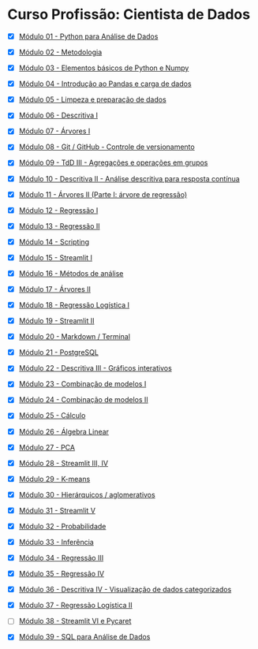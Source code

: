 # Curso Profissão: Cientista de Dados

- [x] [Módulo 01 - Python para Análise de Dados](https://github.com/matheusparaujo1515/EBAC-Data-Science/tree/main/Mod01)

- [x] [Módulo 02 - Metodologia](https://github.com/matheusparaujo1515/EBAC-Data-Science/tree/main/Mod02)

- [x] [Módulo 03 - Elementos básicos de Python e Numpy](https://github.com/matheusparaujo1515/EBAC-Data-Science/tree/main/Mod03)

- [x] [Módulo 04 - Introdução ao Pandas e carga de dados](https://github.com/matheusparaujo1515/EBAC-Data-Science/tree/main/Mod04)

- [x] [Módulo 05 - Limpeza e preparação de dados](https://github.com/matheusparaujo1515/EBAC-Data-Science/tree/main/Mod05)

- [x] [Módulo 06 - Descritiva I](https://github.com/matheusparaujo1515/EBAC-Data-Science/tree/main/Mod06)

- [x] [Módulo 07 - Árvores I](https://github.com/matheusparaujo1515/EBAC-Data-Science/tree/main/Mod07)

- [x] [Módulo 08 - Git / GitHub - Controle de versionamento](https://github.com/matheusparaujo1515/EBAC-Data-Science/tree/main/Mod08)

- [x] [Módulo 09 - TdD III - Agregações e operações em grupos](https://github.com/matheusparaujo1515/EBAC-Data-Science/tree/main/Mod09)

- [x] [Módulo 10 - Descritiva II - Análise descritiva para resposta contínua](https://github.com/matheusparaujo1515/EBAC-Data-Science/tree/main/Mod10)

- [x] [Módulo 11 - Árvores II (Parte I: árvore de regressão)](https://github.com/matheusparaujo1515/EBAC-Data-Science/tree/main/Mod11)

- [x] [Módulo 12 - Regressão I](https://github.com/matheusparaujo1515/EBAC-Data-Science/tree/main/Mod12)

- [x] [Módulo 13 - Regressão II](https://github.com/matheusparaujo1515/EBAC-Data-Science/tree/main/Mod13)

- [x] [Módulo 14 - Scripting](https://github.com/matheusparaujo1515/EBAC-Data-Science/tree/main/Mod14)

- [x] [Módulo 15 - Streamlit I](https://github.com/matheusparaujo1515/EBAC-Data-Science/tree/main/Mod15)

- [x] [Módulo 16 - Métodos de análise](https://github.com/matheusparaujo1515/EBAC-Data-Science/tree/main/Mod16)

- [x] [Módulo 17 - Árvores II](https://github.com/matheusparaujo1515/EBAC-Data-Science/tree/main/Mod17)

- [x] [Módulo 18 - Regressão Logística I](https://github.com/matheusparaujo1515/EBAC-Data-Science/tree/main/Mod18)

- [x] [Módulo 19 - Streamlit II](https://github.com/matheusparaujo1515/EBAC-Data-Science/tree/main/Mod19)

- [x] [Módulo 20 - Markdown / Terminal](https://github.com/matheusparaujo1515/EBAC-Data-Science/tree/main/Mod20)
  
- [x] [Módulo 21 - PostgreSQL](https://github.com/matheusparaujo1515/EBAC-Data-Science/tree/main/Mod21)

- [x] [Módulo 22 - Descritiva III - Gráficos interativos](https://github.com/matheusparaujo1515/EBAC-Data-Science/tree/main/Mod22)
  
- [x] [Módulo 23 - Combinação de modelos I](https://github.com/matheusparaujo1515/EBAC-Data-Science/tree/main/Mod23)
  
- [x] [Módulo 24 - Combinação de modelos II](https://github.com/matheusparaujo1515/EBAC-Data-Science/tree/main/Mod24)

- [x] [Módulo 25 - Cálculo](https://github.com/matheusparaujo1515/EBAC-Data-Science/tree/main/Mod25)

- [x] [Módulo 26 - Álgebra Linear](https://github.com/matheusparaujo1515/EBAC-Data-Science/tree/main/Mod26)

- [x] [Módulo 27 - PCA](https://github.com/matheusparaujo1515/EBAC-Data-Science/tree/main/Mod27)

- [x] [Módulo 28 - Streamlit III, IV](https://github.com/matheusparaujo1515/EBAC-Data-Science/tree/main/Mod28)

- [x] [Módulo 29 - K-means](https://github.com/matheusparaujo1515/EBAC-Data-Science/tree/main/Mod29)

- [x] [Módulo 30 - Hierárquicos / aglomerativos](https://github.com/matheusparaujo1515/EBAC-Data-Science/tree/main/Mod30)

- [x] [Módulo 31 - Streamlit V](https://github.com/matheusparaujo1515/EBAC-Data-Science/tree/main/Mod31)

- [x] [Módulo 32 - Probabilidade](https://github.com/matheusparaujo1515/EBAC-Data-Science/tree/main/Mod32)

- [x] [Módulo 33 - Inferência](https://github.com/matheusparaujo1515/EBAC-Data-Science/tree/main/Mod33)

- [x] [Módulo 34 - Regressão III](https://github.com/matheusparaujo1515/EBAC-Data-Science/tree/main/Mod34)

- [x] [Módulo 35 - Regressão IV](https://github.com/matheusparaujo1515/EBAC-Data-Science/tree/main/Mod35)

- [x] [Módulo 36 - Descritiva IV - Visualização de dados categorizados](https://github.com/matheusparaujo1515/EBAC-Data-Science/tree/main/Mod36)

- [x] [Módulo 37 - Regressão Logística II](https://github.com/matheusparaujo1515/EBAC-Data-Science/tree/main/Mod37)

- [ ] [Módulo 38 - Streamlit VI e Pycaret](https://github.com/matheusparaujo1515/EBAC-Data-Science/tree/main/Mod38)

- [x] [Módulo 39 - SQL para Análise de Dados](https://github.com/matheusparaujo1515/EBAC-Data-Science/tree/main/Mod39)
